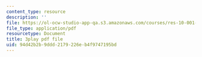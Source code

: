 ```yaml
---
content_type: resource
description: ''
file: https://ol-ocw-studio-app-qa.s3.amazonaws.com/courses/res-10-001-making-science-and-engineering-pictures-a-practical-guide-to-presenting-your-work-spring-2016/94d42b2b9ddd2179226eb4f9747195bd_plCuZVzK6kk.pdf
file_type: application/pdf
resourcetype: Document
title: 3play pdf file
uid: 94d42b2b-9ddd-2179-226e-b4f9747195bd
---
```

